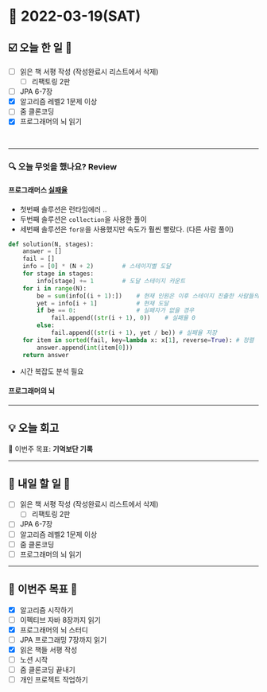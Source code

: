 # 📆 2022-03-19(SAT)

## ☑️ 오늘 한 일 📑
- [ ] 읽은 책 서평 작성 (작성완료시 리스트에서 삭제)
    - [ ] 리팩토링 2판
- [ ] JPA 6-7장
- [x] 알고리즘 레벨2 1문제 이상
- [ ] 줌 클론코딩
- [x] 프로그래머의 뇌 읽기

<br>

***

### 🔍️ 오늘 무엇을 했나요? Review
#### 프로그래머스 [실패율](https://github.com/Kyuwon53/Python-algorithm/tree/main/programmers/Level1/%EC%8B%A4%ED%8C%A8%EC%9C%A8) 
- 첫번째 솔루션은 런타임에러 .. 
- 두번째 솔루션은 `collection`을 사용한 풀이
- 세번째 솔루션은 `for문`을 사용했지만 속도가 훨씬 빨랐다. (다른 사람 풀이)
```python
def solution(N, stages):
    answer = []
    fail = []
    info = [0] * (N + 2)        # 스테이지별 도달 
    for stage in stages:
        info[stage] += 1        # 도달 스테이지 카운트
    for i in range(N):
        be = sum(info[(i + 1):])    # 현재 인원은 이후 스테이지 진출한 사람들의 합
        yet = info[i + 1]           # 현재 도달 
        if be == 0:                 # 실패자가 없을 경우
            fail.append((str(i + 1), 0))    # 실패율 0
        else:
            fail.append((str(i + 1), yet / be)) # 실패율 저장 
    for item in sorted(fail, key=lambda x: x[1], reverse=True): # 정렬
        answer.append(int(item[0]))
    return answer
```
- 시간 복잡도 분석 필요

#### 프로그래머의 뇌 

***

## 💡 오늘 회고

🎯 이번주 목표: **기억보단 기록**

***

## 🎯 내일 할 일 🎯
- [ ] 읽은 책 서평 작성 (작성완료시 리스트에서 삭제)
    - [ ] 리팩토링 2판
- [ ] JPA 6-7장
- [ ] 알고리즘 레벨2 1문제 이상
- [ ] 줌 클론코딩
- [ ] 프로그래머의 뇌 읽기

***

## 🏁 이번주 목표 🏁

- [x] 알고리즘 시작하기
- [ ] 이펙티브 자바 8장까지 읽기
- [x] 프로그래머의 뇌 스터디
- [ ] JPA 프로그래밍 7장까지 읽기
- [x] 읽은 책들 서평 작성
- [ ] 노션 시작
- [ ] 줌 클론코딩 끝내기
- [ ] 개인 프로젝트 작업하기 